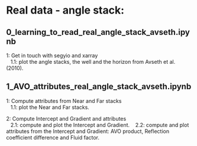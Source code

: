 # Real data - angle stack:

## 0_learning_to_read_real_angle_stack_avseth.ipynb

  1: Get in touch with segyio and xarray\
  &nbsp;&nbsp;&nbsp;1.1: plot the angle stacks, the well and the horizon from Avseth et al. (2010).
  
## 1_AVO_attributes_real_angle_stack_avseth.ipynb

  1: Compute attributes from Near and Far stacks\
  &nbsp;&nbsp;&nbsp;1.1: plot the Near and Far stacks.
  
  2: Compute Intercept and Gradient and attributes  
  &nbsp;&nbsp;&nbsp;2.1: compute and plot the Intercept and Gradient. 
  &nbsp;&nbsp;&nbsp;2.2: compute and plot attributes from the Intercept and Gradient: AVO product, Reflection coefficient difference and Fluid factor.
